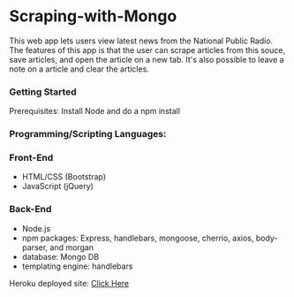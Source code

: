 # Scraping-with-Mongo
<!-- 
1. First on the command line do: npm init
2. This creates the package json
3. Next npm install the packages required to run program
4. Require these packages in the server.js 
5. Do a gitignore file for node modules because that folder is too big and not nessesary to push to github


 -->

 This web app lets users view latest news from the National Public Radio.
 The features of this app is that the user can scrape articles from this souce, save articles, and open the article on a new tab. It's also possible to leave a note on a article and clear the articles.

 ### Getting Started
Prerequisites: Install Node and do a npm install

### Programming/Scripting Languages:
### Front-End
* HTML/CSS (Bootstrap)
* JavaScript (jQuery)

### Back-End
* Node.js
* npm packages: Express, handlebars, mongoose, cherrio, axios, body-parser, and morgan
* database: Mongo DB
* templating engine: handlebars

Heroku deployed site: [Click Here](https://murmuring-escarpment-93941.herokuapp.com/)

